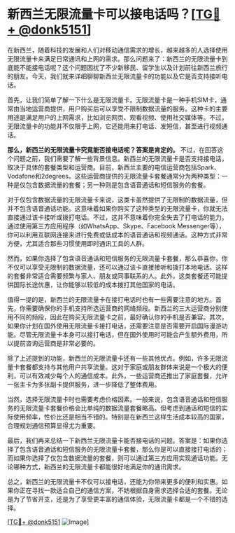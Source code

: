 # 新西兰无限流量卡可以接电话吗？[[TG💪+ @donk5151](https://t.me/s/donk5151)]

在新西兰，随着科技的发展和人们对移动通信需求的增长，越来越多的人选择使用无限流量卡来满足日常通讯和上网的需求。那么问题来了：新西兰的无限流量卡到底能不能接电话呢？这个问题困扰了不少新移民、留学生以及计划前往新西兰旅行的朋友。今天，我们就来详细聊聊新西兰无限流量卡的功能以及它是否支持接听电话。

首先，让我们简单了解一下什么是无限流量卡。无限流量卡是一种手机SIM卡，通常由当地运营商提供，用户购买后可以享受不限制数据流量的服务。这种卡的主要用途是满足用户的上网需求，比如浏览网页、观看视频、使用社交媒体等。不过，无限流量卡的功能并不仅限于上网，它还能用来打电话、发短信，甚至进行视频通话。

**那么，新西兰的无限流量卡究竟能否接电话呢？答案是肯定的。** 不过，在回答这个问题之前，我们需要了解一些背景信息。新西兰的无限流量卡是否支持接电话，取决于具体的套餐类型和运营商。目前，新西兰主要的电信运营商包括Spark、Vodafone和2degrees。这些运营商提供的无限流量卡套餐通常分为两种类型：一种是仅包含数据流量的套餐；另一种则是包含语音通话和短信服务的套餐。

对于仅包含数据流量的无限流量卡来说，这类卡虽然提供了无限制的数据流量，但并不包含语音通话功能。这意味着如果你购买了这种类型的无限流量卡，你就无法直接通过该卡接听或拨打电话。不过，这并不意味着你完全失去了打电话的能力。通过使用第三方应用程序（如WhatsApp、Skype、Facebook Messenger等），你可以利用互联网连接来进行免费或低成本的语音通话和视频通话。这种方式非常方便，尤其适合那些习惯使用即时通讯工具的人群。

然而，如果你选择了包含语音通话和短信服务的无限流量卡套餐，那么恭喜你，你不仅可以享受无限制的数据流量，还可以通过该卡直接接听和拨打本地电话。这样的套餐非常适合需要频繁与家人、朋友或同事联系的人。此外，这类套餐还可能提供国际长途优惠，让你能够以较低的成本拨打其他国家的电话。

值得一提的是，新西兰的无限流量卡在接打电话时也有一些需要注意的地方。首先，你需要确保你的手机支持所选运营商的网络频段。新西兰的三大运营商分别使用不同的频段，因此在购买无限流量卡之前，最好确认你的手机是否兼容。其次，如果你计划在国外使用无限流量卡接打电话，还需要注意是否需要开启国际漫游功能。尽管无限流量卡本身可以接打电话，但在国外使用时可能会产生额外费用，所以提前咨询运营商是非常必要的。

除了上述提到的功能，新西兰的无限流量卡还有一些其他优点。例如，许多无限流量卡套餐都支持与其他用户共享流量。这对于家庭或朋友群体来说是一个极大的便利，可以有效减少每个人的通信成本。此外，一些运营商还推出了家庭套餐，允许一张主卡为多张副卡提供服务，进一步降低了整体费用。

当然，选择无限流量卡时也需要考虑价格因素。一般来说，包含语音通话和短信服务的无限流量卡套餐价格会比单纯的数据流量套餐略高。但考虑到通话和短信的实际使用频率，性价比还是相当不错的。特别是在新西兰这样生活成本较高的国家，合理规划通信预算显得尤为重要。

最后，我们再来总结一下新西兰无限流量卡能否接电话的问题。答案是：如果你选择了包含语音通话和短信服务的无限流量卡套餐，那么你是可以直接接打电话的；而如果你选择了仅包含数据流量的套餐，则可以通过第三方应用实现通话功能。无论哪种方式，新西兰的无限流量卡都能很好地满足你的通讯需求。

总之，新西兰的无限流量卡不仅可以接电话，还能为你带来更多的便利和实惠。如果你正在寻找一款适合自己的通信方案，不妨根据自身需求选择合适的套餐。无论是为了节省开支，还是为了享受更丰富的通信体验，无限流量卡都是一个不错的选择。

[[TG💪+ @donk5151](https://t.me/s/donk5151) ![Image](https://i.postimg.cc/rwNCRYN7/Snipaste-2025-04-30-17-27-05.png)]